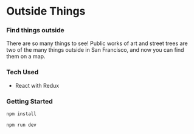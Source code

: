 # Outside Things

### Find things outside

There are so many things to see! Public works of art and street trees are two of the many things outside in San Francisco, and now you can find them on a map.

### Tech Used
- React with Redux

### Getting Started

```sh 
npm install 
```

```sh 
npm run dev 
```